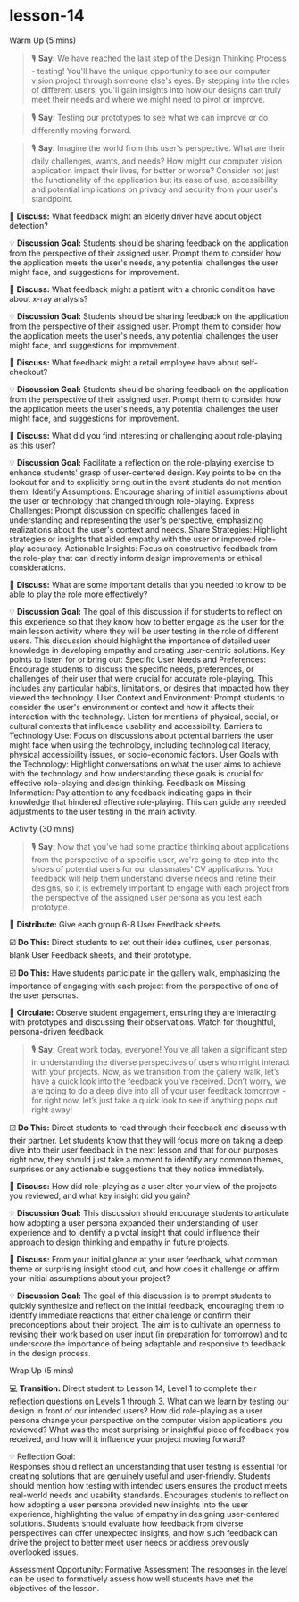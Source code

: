 # lesson-14







Warm Up (5 mins)


> 🎙️ **Say:** We have reached the last step of the Design Thinking Process - testing! You'll have the unique opportunity to see our computer vision project through someone else's eyes. By stepping into the roles of different users, you'll gain insights into how our designs can truly meet their needs and where we might need to pivot or improve.





> 🎙️ **Say:** Testing our prototypes to see what we can improve or do differently moving forward.



> 🎙️ **Say:** Imagine the world from this user's perspective. What are their daily challenges, wants, and needs? How might our computer vision application impact their lives, for better or worse? Consider not just the functionality of the application but its ease of use, accessibility, and potential implications on privacy and security from your user's standpoint.

💬 **Discuss:** What feedback might an elderly driver have about object detection?

💡 **Discussion Goal:** Students should be sharing feedback on the application from the perspective of their assigned user. Prompt them to consider how the application meets the user's needs, any potential challenges the user might face, and suggestions for improvement.


💬 **Discuss:** What feedback might a patient with a chronic condition have about x-ray analysis?

💡 **Discussion Goal:** Students should be sharing feedback on the application from the perspective of their assigned user. Prompt them to consider how the application meets the user's needs, any potential challenges the user might face, and suggestions for improvement.



💬 **Discuss:** What feedback might a retail employee have about self-checkout?

💡 **Discussion Goal:** Students should be sharing feedback on the application from the perspective of their assigned user. Prompt them to consider how the application meets the user's needs, any potential challenges the user might face, and suggestions for improvement.



💬 **Discuss:** What did you find interesting or challenging about role-playing as this user?

💡 **Discussion Goal:** Facilitate a reflection on the role-playing exercise to enhance students' grasp of user-centered design. Key points to be on the lookout for and to explicitly bring out in the event students do not mention them:
Identify Assumptions: Encourage sharing of initial assumptions about the user or technology that changed through role-playing.
Express Challenges: Prompt discussion on specific challenges faced in understanding and representing the user's perspective, emphasizing realizations about the user's context and needs.
Share Strategies: Highlight strategies or insights that aided empathy with the user or improved role-play accuracy.
Actionable Insights: Focus on constructive feedback from the role-play that can directly inform design improvements or ethical considerations.


💬 **Discuss:** What are some important details that you needed to know to be able to play the role more effectively?

💡 **Discussion Goal:** The goal of this discussion if for students to reflect on this experience so that they know how to better engage as the user for the main lesson activity where they will be user testing in the role of different users. This discussion should highlight the importance of detailed user knowledge in developing empathy and creating user-centric solutions. Key points to listen for or bring out: 
Specific User Needs and Preferences: Encourage students to discuss the specific needs, preferences, or challenges of their user that were crucial for accurate role-playing. This includes any particular habits, limitations, or desires that impacted how they viewed the technology.
User Context and Environment: Prompt students to consider the user's environment or context and how it affects their interaction with the technology. Listen for mentions of physical, social, or cultural contexts that influence usability and accessibility.
Barriers to Technology Use: Focus on discussions about potential barriers the user might face when using the technology, including technological literacy, physical accessibility issues, or socio-economic factors.
User Goals with the Technology: Highlight conversations on what the user aims to achieve with the technology and how understanding these goals is crucial for effective role-playing and design thinking.
Feedback on Missing Information: Pay attention to any feedback indicating gaps in their knowledge that hindered effective role-playing. This can guide any needed adjustments to the user testing in the main activity.










Activity (30 mins)


> 🎙️ **Say:** Now that you’ve had some practice thinking about applications from the perspective of a specific user, we're going to step into the shoes of potential users for our classmates’ CV applications. Your feedback will help them understand diverse needs and refine their designs, so it is extremely important to engage with each project from the perspective of the assigned user persona as you test each prototype.

📄 **Distribute:** Give each group 6-8 User Feedback sheets.



☑️ **Do This:** Direct students to set out their idea outlines, user personas, blank User Feedback sheets, and their prototype.



☑️ **Do This:** Have students participate in the gallery walk, emphasizing the importance of engaging with each project from the perspective of one of the user personas.

🔁 **Circulate:** Observe student engagement, ensuring they are interacting with prototypes and discussing their observations. Watch for thoughtful, persona-driven feedback.



> 🎙️ **Say:** Great work today, everyone! You've all taken a significant step in understanding the diverse perspectives of users who might interact with your projects. Now, as we transition from the gallery walk, let’s have a quick look into the feedback you've received. Don’t worry, we are going to do a deep dive into all of your user feedback tomorrow - for right now, let’s just take a quick look to see if anything pops out right away!

☑️ **Do This:** Direct students to read through their feedback and discuss with their partner. Let students know that they will focus more on taking a deep dive into their user feedback in the next lesson and that for our purposes right now, they should just take a moment to identify any common themes, surprises or any actionable suggestions that they notice immediately. 



💬 **Discuss:** How did role-playing as a user alter your view of the projects you reviewed, and what key insight did you gain?

💡 **Discussion Goal:**  This discussion should encourage students to articulate how adopting a user persona expanded their understanding of user experience and to identify a pivotal insight that could influence their approach to design thinking and empathy in future projects.


💬 **Discuss:** From your initial glance at your user feedback, what common theme or surprising insight stood out, and how does it challenge or affirm your initial assumptions about your project?

💡 **Discussion Goal:**  The goal of this discussion is to prompt students to quickly synthesize and reflect on the initial feedback, encouraging them to identify immediate reactions that either challenge or confirm their preconceptions about their project. The aim is to cultivate an openness to revising their work based on user input (in preparation for tomorrow) and to underscore the importance of being adaptable and responsive to feedback in the design process.


Wrap Up (5 mins)








💻 **Transition:** Direct student to Lesson 14, Level 1 to complete their reflection questions on Levels 1 through 3.
What can we learn by testing our design in front of our intended users?
How did role-playing as a user persona change your perspective on the computer vision applications you reviewed?
What was the most surprising or insightful piece of feedback you received, and how will it influence your project moving forward?

💡 Reflection Goal:  
Responses should reflect an understanding that user testing is essential for creating solutions that are genuinely useful and user-friendly. Students should mention how testing with intended users ensures the product meets real-world needs and usability standards.
Encourages students to reflect on how adopting a user persona provided new insights into the user experience, highlighting the value of empathy in designing user-centered solutions.
Students should evaluate how feedback from diverse perspectives can offer unexpected insights, and how such feedback can drive the project to better meet user needs or address previously overlooked issues.

Assessment Opportunity: Formative Assessment
The responses in the level can be used to formatively assess how well students have met the objectives of the lesson.



